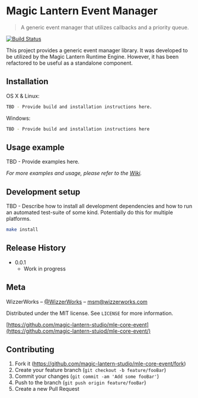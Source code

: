 # Magic Lantern Event Manager
> A generic event manager that utilizes callbacks and a priority queue.

[![Build Status][build-image]][test-url]

This project provides a generic event manager library. It was developed to be utilized by the Magic Lantern Runtime Engine. However, it has been refactored to be useful as a standalone component.

## Installation

OS X & Linux:

```sh
TBD - Provide build and installation instructions here.
```

Windows:

```sh
TBD - Provide build and installation instructions here
```

## Usage example

TBD - Provide examples here.

_For more examples and usage, please refer to the [Wiki][wiki]._

## Development setup

TBD - Describe how to install all development dependencies and how to run an automated test-suite of some kind. Potentially do this for multiple platforms.

```sh
make install
```

## Release History

* 0.0.1
    * Work in progress

## Meta

WizzerWorks – [@WizzerWorks](https://twitter.com/WizzerWorks) – msm@wizzerworks.com

Distributed under the MIT license. See ``LICENSE`` for more information.

[https://github.com/magic-lantern-studio/mle-core-event](https://github.com/magic-lantern-stuiod/mle-core-event/)

## Contributing

1. Fork it (<https://github.com/magic-lantern-studio/mle-core-event/fork>)
2. Create your feature branch (`git checkout -b feature/fooBar`)
3. Commit your changes (`git commit -am 'Add some fooBar'`)
4. Push to the branch (`git push origin feature/fooBar`)
5. Create a new Pull Request

<!-- Markdown link & img dfn's -->
[build-image]: https://img.shields.io/appveyor/ci/gruntjs/grunt.svg
[test-url]: http://wizzerworks.com
[wiki]: https://github.com/magic-lantern-studio/mle-core-event/wiki
